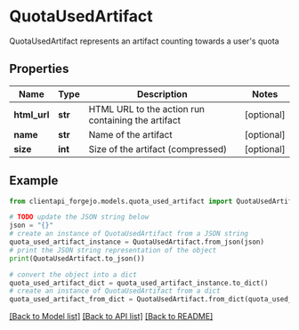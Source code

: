 # QuotaUsedArtifact

QuotaUsedArtifact represents an artifact counting towards a user's quota

## Properties

Name | Type | Description | Notes
------------ | ------------- | ------------- | -------------
**html_url** | **str** | HTML URL to the action run containing the artifact | [optional] 
**name** | **str** | Name of the artifact | [optional] 
**size** | **int** | Size of the artifact (compressed) | [optional] 

## Example

```python
from clientapi_forgejo.models.quota_used_artifact import QuotaUsedArtifact

# TODO update the JSON string below
json = "{}"
# create an instance of QuotaUsedArtifact from a JSON string
quota_used_artifact_instance = QuotaUsedArtifact.from_json(json)
# print the JSON string representation of the object
print(QuotaUsedArtifact.to_json())

# convert the object into a dict
quota_used_artifact_dict = quota_used_artifact_instance.to_dict()
# create an instance of QuotaUsedArtifact from a dict
quota_used_artifact_from_dict = QuotaUsedArtifact.from_dict(quota_used_artifact_dict)
```
[[Back to Model list]](../README.md#documentation-for-models) [[Back to API list]](../README.md#documentation-for-api-endpoints) [[Back to README]](../README.md)


